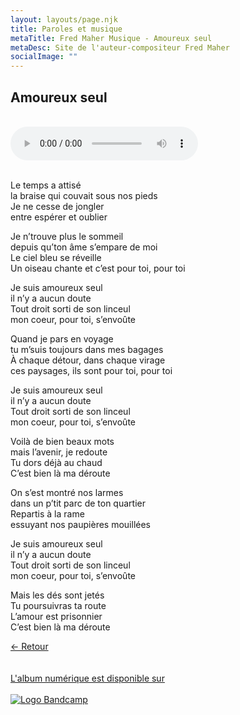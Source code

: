 ```yaml
---
layout: layouts/page.njk
title: Paroles et musique
metaTitle: Fred Maher Musique - Amoureux seul
metaDesc: Site de l'auteur-compositeur Fred Maher
socialImage: ""
---
```

<style>
*:focus {
    outline: none;
}
</style>

  ## Amoureux seul
 <br> 
<audio controls>
  <source src="https://fredmahermusique.com/mp3/amoureux-seul.ogg" type="audio/ogg">
  <source src="https://fredmahermusique.com/mp3/amoureux-seul.mp3" type="audio/mpeg">
Your browser does not support the audio element.
</audio>
<br>
<br>     
				
Le temps a attisé<br>
la braise qui couvait sous nos pieds<br>
Je ne cesse de jongler<br>
entre espérer et oublier

Je n’trouve plus le sommeil<br>
depuis qu’ton âme s’empare de moi<br>
Le ciel bleu se réveille<br>
Un oiseau chante et c’est pour toi, pour toi

Je suis amoureux seul<br>
il n’y a aucun doute<br>
Tout droit sorti de son linceul<br>
mon coeur, pour toi, s’envoûte

Quand je pars en voyage<br>
tu m’suis toujours dans mes bagages<br>
À chaque détour, dans chaque virage<br>
ces paysages, ils sont pour toi, pour toi<br>

Je suis amoureux seul<br>
il n’y a aucun doute<br>
Tout droit sorti de son linceul<br>
mon coeur, pour toi, s’envoûte

Voilà de bien beaux mots<br>
mais l’avenir, je redoute<br>
Tu dors déjà au chaud<br>
C’est bien là ma déroute

On s’est montré nos larmes<br>
dans un p’tit parc de ton quartier<br>
Repartis à la rame<br>
essuyant nos paupières mouillées

Je suis amoureux seul<br>
il n’y a aucun doute<br>
Tout droit sorti de son linceul<br>
mon coeur, pour toi, s’envoûte

Mais les dés sont jetés<br>
Tu poursuivras ta route<br>
L’amour est prisonnier<br>
C’est bien là ma déroute

[&larr; Retour](/j-attends-l-printemps/index.html#heading-paroles-et-musique)
<br>
 <br> 
<a class="bandcamp" href="https://fredmahermusique.bandcamp.com">
          <br>L'album numérique est disponible sur<br><br><img src="/images/bandcamp.svg" alt="Logo Bandcamp"></a>